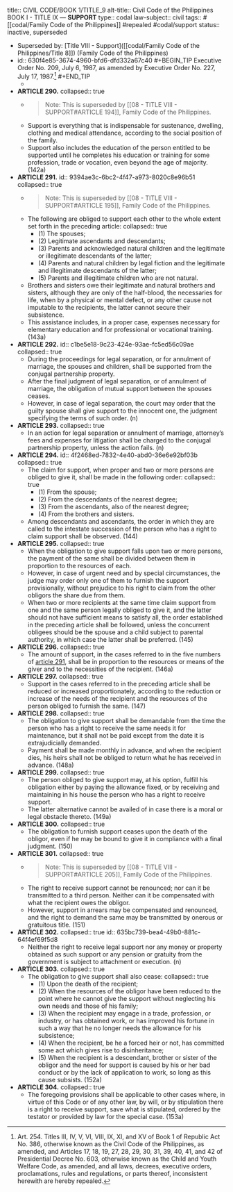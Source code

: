 title:: CIVIL CODE/BOOK 1/TITLE_9
alt-title:: Civil Code of the Philippines BOOK I - TITLE IX —  **SUPPORT**
type:: codal
law-subject:: civil
tags:: #[[codal/Family Code of the Philippines]] #repealed #codal/support
status:: inactive, superseded

- Superseded by: [Title VIII - Support]([[codal/Family Code of the Philippines/Title 8]]) (Family Code of the Philippines)
- id:: 630f4e85-3674-4960-bfd6-dfd332a67c40
  #+BEGIN_TIP
  Executive Order No. 209, July 6, 1987, as amended by Executive Order No. 227, July 17, 1987.[^1]
  #+END_TIP
	- [^1]: Art. 254. Titles III, IV, V, VI, VIII, IX, XI, and XV of Book 1 of Republic Act No. 386, otherwise known as the Civil Code of the Philippines, as amended, and Articles 17, 18, 19, 27, 28, 29, 30, 31, 39, 40, 41, and 42 of Presidential Decree No. 603, otherwise known as the Child and Youth Welfare Code, as amended, and all laws, decrees, executive orders, proclamations, rules and regulations, or parts thereof, inconsistent herewith are hereby repealed.
- **ARTICLE 290.**
  collapsed:: true
	- > Note: This is superseded by [[08 - TITLE VIII - SUPPORT#ARTICLE 194]], Family Code of the Philippines.
	- Support is everything that is indispensable for sustenance, dwelling, clothing and medical attendance, according to the social position of the family.
	- Support also includes the education of the person entitled to be supported until he completes his education or training for some profession, trade or vocation, even beyond the age of majority. (142a)
- **ARTICLE 291.**
  id:: 9394ae3c-6bc2-4f47-a973-8020c8e96b51
  collapsed:: true
	- > Note: This is superseded by [[08 - TITLE VIII - SUPPORT#ARTICLE 195]], Family Code of the Philippines.
	- The following are obliged to support each other to the whole extent set forth in the preceding article:
	  collapsed:: true
		- (1) The spouses;
		- (2) Legitimate ascendants and descendants;
		- (3) Parents and acknowledged natural children and the legitimate or illegitimate descendants of the latter;
		- (4) Parents and natural children by legal fiction and the legitimate and illegitimate descendants of the latter;
		- (5) Parents and illegitimate children who are not natural.
	- Brothers and sisters owe their legitimate and natural brothers and sisters, although they are only of the half-blood, the necessaries for life, when by a physical or mental defect, or any other cause not imputable to the recipients, the latter cannot secure their subsistence.
	- This assistance includes, in a proper case, expenses necessary for elementary education and for professional or vocational training. (143a)
- **ARTICLE 292.**
  id:: c1be5e18-9c23-424e-93ae-fc5ed56c09ae
  collapsed:: true
	- During the proceedings for legal separation, or for annulment of marriage, the spouses and children, shall be supported from the conjugal partnership property.
	- After the final judgment of legal separation, or of annulment of marriage, the obligation of mutual support between the spouses ceases.
	- However, in case of legal separation, the court may order that the guilty spouse shall give support to the innocent one, the judgment specifying the terms of such order. (n)
- **ARTICLE 293.**
  collapsed:: true
	- In an action for legal separation or annulment of marriage, attorney’s fees and expenses for litigation shall be charged to the conjugal partnership property, unless the action fails. (n)
- **ARTICLE 294.**
  id:: 4f2468ed-7832-4e40-abd0-36e6e92bf03b
  collapsed:: true
	- The claim for support, when proper and two or more persons are obliged to give it, shall be made in the following order:
	  collapsed:: true
		- (1) From the spouse;
		- (2) From the descendants of the nearest degree;
		- (3) From the ascendants, also of the nearest degree;
		- (4) From the brothers and sisters.
	- Among descendants and ascendants, the order in which they are called to the intestate succession of the person who has a right to claim support shall be observed. (144)
- **ARTICLE 295.**
  collapsed:: true
	- When the obligation to give support falls upon two or more persons, the payment of the same shall be divided between them in proportion to the resources of each.
	- However, in case of urgent need and by special circumstances, the judge may order only one of them to furnish the support provisionally, without prejudice to his right to claim from the other obligors the share due from them.
	- When two or more recipients at the same time claim support from one and the same person legally obliged to give it, and the latter should not have sufficient means to satisfy all, the order established in the preceding article shall be followed, unless the concurrent obligees should be the spouse and a child subject to parental authority, in which case the latter shall be preferred. (145)
- **ARTICLE 296.**
  collapsed:: true
	- The amount of support, in the cases referred to in the five numbers of [article 291](((9394ae3c-6bc2-4f47-a973-8020c8e96b51))), shall be in proportion to the resources or means of the giver and to the necessities of the recipient. (146a)
- **ARTICLE 297.**
  collapsed:: true
	- Support in the cases referred to in the preceding article shall be reduced or increased proportionately, according to the reduction or increase of the needs of the recipient and the resources of the person obliged to furnish the same. (147)
- **ARTICLE 298.**
  collapsed:: true
	- The obligation to give support shall be demandable from the time the person who has a right to receive the same needs it for maintenance, but it shall not be paid except from the date it is extrajudicially demanded.
	- Payment shall be made monthly in advance, and when the recipient dies, his heirs shall not be obliged to return what he has received in advance. (148a)
- **ARTICLE 299.**
  collapsed:: true
	- The person obliged to give support may, at his option, fulfill his obligation either by paying the allowance fixed, or by receiving and maintaining in his house the person who has a right to receive support.
	- The latter alternative cannot be availed of in case there is a moral or legal obstacle thereto. (149a)
- **ARTICLE 300.**
  collapsed:: true
	- The obligation to furnish support ceases upon the death of the obligor, even if he may be bound to give it in compliance with a final judgment. (150)
- **ARTICLE 301.**
  collapsed:: true
	- > Note: This is superseded by [[08 - TITLE VIII - SUPPORT#ARTICLE 205]], Family Code of the Philippines.
	- The right to receive support cannot be renounced; nor can it be transmitted to a third person. Neither can it be compensated with what the recipient owes the obligor.
	- However, support in arrears may be compensated and renounced, and the right to demand the same may be transmitted by onerous or gratuitous title. (151)
- **ARTICLE 302.**
  collapsed:: true
  id:: 635bc739-bea4-49b0-881c-64f4ef69f5d8
	- Neither the right to receive legal support nor any money or property obtained as such support or any pension or gratuity from the government is subject to attachment or execution. (n)
- **ARTICLE 303.**
  collapsed:: true
	- The obligation to give support shall also cease:
	  collapsed:: true
		- (1) Upon the death of the recipient;
		- (2) When the resources of the obligor have been reduced to the point where he cannot give the support without neglecting his own needs and those of his family;
		- (3) When the recipient may engage in a trade, profession, or industry, or has obtained work, or has improved his fortune in such a way that he no longer needs the allowance for his subsistence;
		- (4) When the recipient, be he a forced heir or not, has committed some act which gives rise to disinheritance;
		- (5) When the recipient is a descendant, brother or sister of the obligor and the need for support is caused by his or her bad conduct or by the lack of application to work, so long as this cause subsists. (152a)
- **ARTICLE 304.**
  collapsed:: true
	- The foregoing provisions shall be applicable to other cases where, in virtue of this Code or of any other law, by will, or by stipulation there is a right to receive support, save what is stipulated, ordered by the testator or provided by law for the special case. (153a)